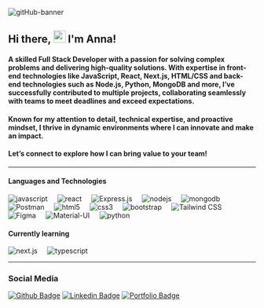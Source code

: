 ![gitHub-banner](https://github.com/user-attachments/assets/dc5d80ba-a995-4ecc-8e41-05e78387b5b7)

## Hi there, <img src="https://media.giphy.com/media/hvRJCLFzcasrR4ia7z/giphy.gif" width="25px"> I'm Anna! 

#### A skilled Full Stack Developer with a passion for solving complex problems and delivering high-quality solutions. With expertise in front-end technologies like JavaScript, React, Next.js, HTML/CSS and back-end technologies such as Node.js, Python, MongoDB and more, I’ve successfully contributed to multiple projects, collaborating seamlessly with teams to meet deadlines and exceed expectations.

#### Known for my attention to detail, technical expertise, and proactive mindset, I thrive in dynamic environments where I can innovate and make an impact. 
#### Let’s connect to explore how I can bring value to your team!

<hr>

#### Languages and Technologies
  <img src="https://img.shields.io/badge/JAVASCRIPT-FFD700?style=for-the-badge&logo=javascript&logoColor=white" alt="javascript" /> &nbsp; &nbsp;
  <img src="https://img.shields.io/badge/REACT-1C1C1C?style=for-the-badge&logo=react&logoColor=white" alt="react" /> &nbsp; &nbsp;
  <img src="https://img.shields.io/badge/Express.js-000000?style=for-the-badge&logo=express&logoColor=white" alt="Express.js" /> &nbsp; &nbsp;
  <img src="https://img.shields.io/badge/NODEJS-F8F08F0?style=for-the-badge&logo=nodejs&logoColor=black" alt="nodejs" /> &nbsp; &nbsp;
  <img src="https://img.shields.io/badge/MongoDB-F8F8FF?style=for-the-badge&logo=mongodb&logoColor=green" alt="mongodb" /> &nbsp; &nbsp;
  <img src="https://img.shields.io/badge/Postman-FF6C37?style=for-the-badge&logo=postman&logoColor=white" alt="Postman" /> &nbsp; &nbsp;
  <img src="https://img.shields.io/badge/HTML5-FF4500?style=for-the-badge&logo=html5&logoColor=white" alt="html5" /> &nbsp; &nbsp;
  <img src="https://img.shields.io/badge/CSS3-7B68EE?style=for-the-badge&logo=css3&logoColor=white" alt="css3" /> &nbsp; &nbsp;
  <img src="https://img.shields.io/badge/BOOTSTRAP-8A2BE2?style=for-the-badge&logo=bootstrap&logoColor=white" alt="bootstrap" /> &nbsp; &nbsp;
  <img src="https://img.shields.io/badge/TailwindCSS-38B2AC?style=for-the-badge&logo=tailwind-css&logoColor=white" alt="Tailwind CSS" /> &nbsp; &nbsp;
  <img src="https://img.shields.io/badge/Figma-F24E1E?style=for-the-badge&logo=figma&logoColor=white" alt="Figma" /> &nbsp; &nbsp;
  <img src="https://img.shields.io/badge/Material--UI-0081CB?style=for-the-badge&logo=material-ui&logoColor=white" alt="Material-UI" /> &nbsp; &nbsp;
  <img src="https://img.shields.io/badge/PYTHON-483D8B?style=for-the-badge&logo=python&logoColor=white" alt="python" /> &nbsp; &nbsp;

#### Currently learning 
  <img src="https://img.shields.io/badge/next.js-000000?style=for-the-badge&logo=nextdotjs&logoColor=white" alt="next.js" /> &nbsp; &nbsp;
  <img src="https://shields.io/badge/TypeScript-3178C6?logo=TypeScript&logoColor=FFF&style=flat-square" alt="typescript" /> &nbsp; &nbsp;
 
  
<hr>

### Social Media
[![Github Badge](https://img.shields.io/badge/-Github-000?style=flat-square&logo=Github&logoColor=white&link=https://github.com/AnnaMnesia)](https://github.com/AnnaMnesia)
[![Linkedin Badge](https://img.shields.io/badge/-LinkedIn-blue?style=flat-square&logo=Linkedin&logoColor=white&link=https://www.linkedin.com/in/anna-mastoridou-280189271/)](https://www.linkedin.com/in/anna-mastoridou-280189271/)
[![Portfolio Badge](https://img.shields.io/badge/-Portfolio-black?style=flat-square&logo=portfolio&logoColor=white&link=https://a2n2studio.netlify.app)](https://a2n2studio.netlify.app)

